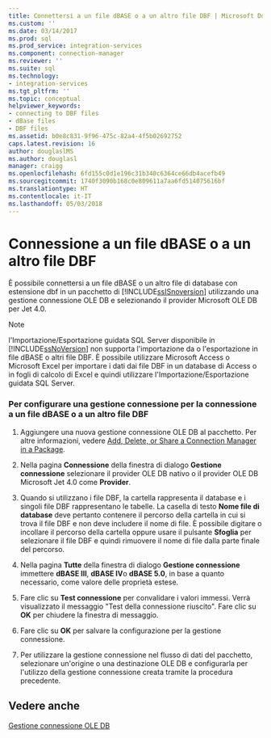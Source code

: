 ```yaml
---
title: Connettersi a un file dBASE o a un altro file DBF | Microsoft Docs
ms.custom: ''
ms.date: 03/14/2017
ms.prod: sql
ms.prod_service: integration-services
ms.component: connection-manager
ms.reviewer: ''
ms.suite: sql
ms.technology:
- integration-services
ms.tgt_pltfrm: ''
ms.topic: conceptual
helpviewer_keywords:
- connecting to DBF files
- dBase files
- DBF files
ms.assetid: b0e8c831-9f96-475c-82a4-4f5b02692752
caps.latest.revision: 16
author: douglaslMS
ms.author: douglasl
manager: craigg
ms.openlocfilehash: 6fd155c0d1e196c31b340c6364ce66db4acefb49
ms.sourcegitcommit: 1740f3090b168c0e809611a7aa6fd514075616bf
ms.translationtype: HT
ms.contentlocale: it-IT
ms.lasthandoff: 05/03/2018
---
```

# <a name="connect-to-a-dbase-or-other-dbf-file"></a>Connessione a un file dBASE o a un altro file DBF
  È possibile connettersi a un file dBASE o un altro file di database con estensione dbf in un pacchetto di [!INCLUDE[ssISnoversion](../../includes/ssisnoversion-md.md)] utilizzando una gestione connessione OLE DB e selezionando il provider Microsoft OLE DB per Jet 4.0.  
  
> [!NOTE]  
>  l'Importazione/Esportazione guidata SQL Server disponibile in [!INCLUDE[ssNoVersion](../../includes/ssnoversion-md.md)] non supporta l'importazione da o l'esportazione in file dBASE o altri file DBF. È possibile utilizzare Microsoft Access o Microsoft Excel per importare i dati dai file DBF in un database di Access o in fogli di calcolo di Excel e quindi utilizzare l'Importazione/Esportazione guidata SQL Server.  
  
### <a name="to-configure-a-connection-manager-to-connect-to-a-dbase-or-other-dbf-file"></a>Per configurare una gestione connessione per la connessione a un file dBASE o a un altro file DBF  
  
1.  Aggiungere una nuova gestione connessione OLE DB al pacchetto. Per altre informazioni, vedere [Add, Delete, or Share a Connection Manager in a Package](http://msdn.microsoft.com/library/6f2ba4ea-10be-4c40-9e80-7efcf6ee9655).  
  
2.  Nella pagina **Connessione** della finestra di dialogo **Gestione connessione** selezionare il provider OLE DB nativo o il provider OLE DB Microsoft Jet 4.0 come **Provider**.  
  
3.  Quando si utilizzano i file DBF, la cartella rappresenta il database e i singoli file DBF rappresentano le tabelle. La casella di testo **Nome file di database** deve pertanto contenere il percorso della cartella in cui si trova il file DBF e non deve includere il nome di file. È possibile digitare o incollare il percorso della cartella oppure usare il pulsante **Sfoglia** per selezionare il file DBF e quindi rimuovere il nome di file dalla parte finale del percorso.  
  
4.  Nella pagina **Tutte** della finestra di dialogo **Gestione connessione** immettere **dBASE III**, **dBASE IV**o **dBASE 5.0**, in base a quanto necessario, come valore delle proprietà estese.  
  
5.  Fare clic su **Test connessione** per convalidare i valori immessi. Verrà visualizzato il messaggio "Test della connessione riuscito". Fare clic su **OK** per chiudere la finestra di messaggio.  
  
6.  Fare clic su **OK** per salvare la configurazione per la gestione connessione.  
  
7.  Per utilizzare la gestione connessione nel flusso di dati del pacchetto, selezionare un'origine o una destinazione OLE DB e configurarla per l'utilizzo della gestione connessione creata tramite la procedura precedente.  
  
## <a name="see-also"></a>Vedere anche  
 [Gestione connessione OLE DB](../../integration-services/connection-manager/ole-db-connection-manager.md)  
  
  
